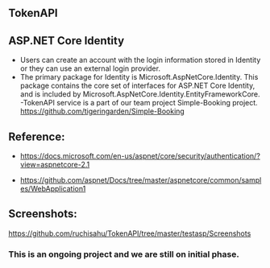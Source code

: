 
## TokenAPI
## ASP.NET Core Identity
- Users can create an account with the login information stored in Identity or they can use an external login provider. 
- The primary package for Identity is Microsoft.AspNetCore.Identity. This package contains the core set of interfaces for ASP.NET Core Identity, and is included by Microsoft.AspNetCore.Identity.EntityFrameworkCore.
-TokenAPI service is a part of our team project Simple-Booking project. https://github.com/tigeringarden/Simple-Booking

## Reference:
- https://docs.microsoft.com/en-us/aspnet/core/security/authentication/?view=aspnetcore-2.1 

- https://github.com/aspnet/Docs/tree/master/aspnetcore/common/samples/WebApplication1

## Screenshots:
https://github.com/ruchisahu/TokenAPI/tree/master/testasp/Screenshots

### This is an ongoing project and we are still on initial phase.
